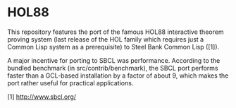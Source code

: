 # HOL88

This repository features the port of the famous HOL88 interactive theorem
proving system (last release of the HOL family which requires just a Common
Lisp system as a prerequisite) to Steel Bank Common Lisp ([1]).

A major incentive for porting to SBCL was performance. According to the
bundled benchmark (in src/contrib/benchmark), the SBCL port performs faster
than a GCL-based installation by a factor of about 9, which makes the port
rather useful for practical applications.

[1] http://www.sbcl.org/
